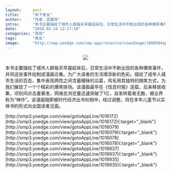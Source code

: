```yaml
---
layout:     post
title:      "床下男女"
author:     "作者：梁嘉恒"
intro:      "本书主要描绘了城市人群每天早晨起床后，日常生活中不断出现的各种爆笑事件，并将这些事件绘制成漫画合集。为广大读者的生活增添新的色彩。描绘了成年人城市生活的百态，集中表现两性之间含蓄暧昧的瓜葛，鸡毛用其独特的搞笑方式，为我们展现了一个个精彩的爆笑排场。该漫画最早在《信息时报》连载，后来移居收集，顷刻间点击量暴发，网络总浏览量迅速突破了1亿，自发转载者无数，被业界称为“神作”。该漫画随即被时代经济出书社相中，经过调整，将在本年儿童节以实体书的形式向全国读者见面。"
date:       "2018-02-14 12:17:10"
categories: "其他"
tags:       "男女"
image:      "http://smp.yoedge.com/smp-app/resource/viewImage/1000584appline.png"
---
```

<div style="text-align: center">
<p><img src="http://smp.yoedge.com/smp-app/resource/viewImage/1000584appline.png"/></p>
</div>
<p class="post-meta">
<span>本书主要描绘了城市人群每天早晨起床后，日常生活中不断出现的各种爆笑事件，并将这些事件绘制成漫画合集。为广大读者的生活增添新的色彩。描绘了成年人城市生活的百态，集中表现两性之间含蓄暧昧的瓜葛，鸡毛用其独特的搞笑方式，为我们展现了一个个精彩的爆笑排场。该漫画最早在《信息时报》连载，后来移居收集，顷刻间点击量暴发，网络总浏览量迅速突破了1亿，自发转载者无数，被业界称为“神作”。该漫画随即被时代经济出书社相中，经过调整，将在本年儿童节以实体书的形式向全国读者见面。</span>
</p>
[http://smp3.yoedge.com/view/gotoAppLine/1016172](http://smp3.yoedge.com/view/gotoAppLine/1016172){:target="_blank"}
[http://smp3.yoedge.com/view/gotoAppLine/1016079](http://smp3.yoedge.com/view/gotoAppLine/1016079){:target="_blank"}
[http://smp3.yoedge.com/view/gotoAppLine/1016078](http://smp3.yoedge.com/view/gotoAppLine/1016078){:target="_blank"}
[http://smp3.yoedge.com/view/gotoAppLine/1019937](http://smp3.yoedge.com/view/gotoAppLine/1019937){:target="_blank"}
[http://smp3.yoedge.com/view/gotoAppLine/1019935](http://smp3.yoedge.com/view/gotoAppLine/1019935){:target="_blank"}


